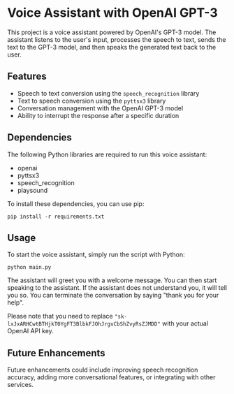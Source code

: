 # Voice Assistant with OpenAI GPT-3

This project is a voice assistant powered by OpenAI's GPT-3 model. The assistant listens to the user's input, processes the speech to text, sends the text to the GPT-3 model, and then speaks the generated text back to the user.

## Features
- Speech to text conversion using the `speech_recognition` library
- Text to speech conversion using the `pyttsx3` library
- Conversation management with the OpenAI GPT-3 model
- Ability to interrupt the response after a specific duration

## Dependencies

The following Python libraries are required to run this voice assistant:

- openai
- pyttsx3
- speech_recognition
- playsound

To install these dependencies, you can use pip:
```shell
pip install -r requirements.txt
```

## Usage

To start the voice assistant, simply run the script with Python:
```shell
python main.py
```

The assistant will greet you with a welcome message. You can then start speaking to the assistant. If the assistant does not understand you, it will tell you so. You can terminate the conversation by saying "thank you for your help".

Please note that you need to replace `"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"` with your actual OpenAI API key.

## Future Enhancements

Future enhancements could include improving speech recognition accuracy, adding more conversational features, or integrating with other services.


